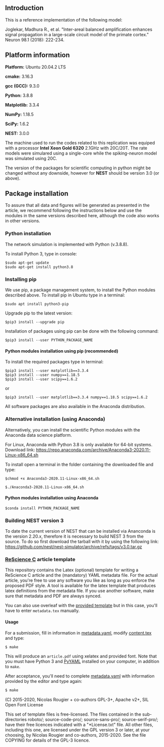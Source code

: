 ## Introduction

This is a reference implementation of the following model:

Joglekar, Madhura R., et al. "Inter-areal balanced amplification enhances signal propagation in a large-scale circuit model of the primate cortex." Neuron 98.1 (2018): 222-234.

## Platform information

**Platform:** Ubuntu 20.04.2 LTS

**cmake:** 3.16.3

**gcc (GCC):** 9.3.0

**Python:** 3.8.8 

**Matplotlib:** 3.3.4

**NumPy:** 1.18.5

**SciPy:** 1.6.2

**NEST:** 3.0.0

The machine used to run the codes related to this replication was equiped with a processor **Intel Xeon Gold 6320** 2.1GHz with 20C/20T. The rate models were simulared using a single-core while the spiking-neuron model was simulated using 20C.

The version of the packages for scientific computing in python might be changed without any downside, however for **NEST** should be version 3.0 (or above).

## Package installation

To assure that all data and figures will be generated as presented in the article, we recommend following the instructions below and use the modules in the same versions described here, although the code also works in other versions.

### Python installation

The network simulation is implemented with Python (v.3.8.8).

To install Python 3, type in console:

```
$sudo apt-get update 
$sudo apt-get install python3.8
```

### Installing pip

We use pip, a package management system, to install the Python modules described above.
To install pip in Ubuntu type in a terminal:

```
$sudo apt install python3-pip
```

Upgrade pip to the latest version:

```
$pip3 install --upgrade pip
```

Installation of packages using pip can be done with the following command:

```
$pip3 install --user PYTHON_PACKAGE_NAME
```

#### Python modules installation using pip (recommended)

To install the required packages type in terminal:

```
$pip3 install --user matplotlib==3.3.4
$pip3 install --user numpy==1.18.5
$pip3 install --user scipy==1.6.2
```
or

```
$pip3 install --user matplotlib==3.3.4 numpy==1.18.5 scipy==1.6.2
```

All software packages are also available in the Anaconda distribution.

### Alternative installation (using Anaconda)

Alternatively, you can install the scientific Python modules with the Anaconda data science platform.

For Linux, Anaconda with Python 3.8 is only available for 64-bit systems. Download link:
https://repo.anaconda.com/archive/Anaconda3-2020.11-Linux-x86_64.sh

To install open a terminal in the folder containing the downloaded file and type:

```
$chmod +x Anaconda3-2020.11-Linux-x86_64.sh

$./Anaconda3-2020.11-Linux-x86_64.sh
```

#### Python modules installation using Anaconda

```
$conda install PYTHON_PACKAGE_NAME
```

### Building NEST version 3

To date the current version of NEST that can be installed via Ananconda is the version 2.20.x, therefore it is necessary to build NEST 3 from the source. To do so first download the tarball with it by using the following link: https://github.com/nest/nest-simulator/archive/refs/tags/v3.0.tar.gz



### [ReScience C](https://rescience.github.io/) article template

This repository contains the Latex (optional) template for writing a ReScience
C article and the (mandatory) YAML metadata file. For the actual article,
you're free to use any software you like as long as you enforce the proposed
PDF style. A tool is available for the latex template that produces latex
definitions from the metadata file. If you use another software, make sure that
metadata and PDF are always synced.

You can also use overleaf with the [provided template](https://www.overleaf.com/read/kfrwdmygjyqw) but in this case, you'll have to enter `metadata.tex` manually.

#### Usage

For a submission, fill in information in
[metadata.yaml](./metadata.yaml), modify [content.tex](content.tex)
and type:

```bash
$ make 
```

This will produce an `article.pdf` using xelatex and provided font. Note that you must have Python 3 and [PyYAML](https://pyyaml.org/) installed on your computer, in addition to `make`.


After acceptance, you'll need to complete [metadata.yaml](./metadata.yaml) with information provided by the editor and type again:

```bash
$ make
```

(C) 2015-2020, Nicolas Rougier + co-authors GPL-3+, Apache v2+, SIL Open Font License

This set of template files is free-licensed. The files contained in
the sub-directories roboto/; source-code-pro/; source-sans-pro/;
source-serif-pro/; have their free licences indicated with a
"*License.txt" file. All other files, including this one, are licensed
under the GPL version 3 or later, at your choosing, by Nicolas Rougier
and co-authors, 2015-2020. See the file COPYING for details of the
GPL-3 licence.
